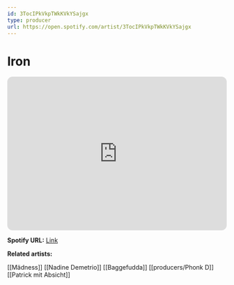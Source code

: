 ```yaml
---
id: 3TocIPkVkpTWkKVkYSajgx
type: producer
url: https://open.spotify.com/artist/3TocIPkVkpTWkKVkYSajgx
---
```

# Iron

<iframe style="border-radius:12px" src="https://open.spotify.com/embed/artist/3TocIPkVkpTWkKVkYSajgx" width="100%" height="352" frameBorder="0" allowfullscreen="" allow="autoplay; clipboard-write; encrypted-media; fullscreen; picture-in-picture" loading="lazy"></iframe>

**Spotify URL:** [Link](https://open.spotify.com/artist/3TocIPkVkpTWkKVkYSajgx)

**Related artists:**

[[Mädness]]
[[Nadine Demetrio]]
[[Baggefudda]]
[[producers/Phonk D]]
[[Patrick mit Absicht]]
